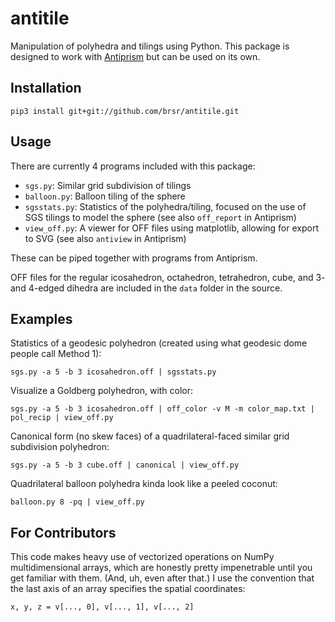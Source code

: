 # antitile
Manipulation of polyhedra and tilings using Python. This package is designed to work with [Antiprism](https://github.com/antiprism/antiprism) but can be used on its own.

## Installation

    pip3 install git+git://github.com/brsr/antitile.git

## Usage
There are currently 4 programs included with this package:
* `sgs.py`: Similar grid subdivision of tilings
* `balloon.py`: Balloon tiling of the sphere
* `sgsstats.py`: Statistics of the polyhedra/tiling, focused on the use of SGS tilings to model the sphere (see also `off_report` in Antiprism)
* `view_off.py`: A viewer for OFF files using matplotlib, allowing for export to SVG (see also `antiview` in Antiprism)

These can be piped together with programs from Antiprism.

OFF files for the regular icosahedron, octahedron, tetrahedron, cube, and 3- and 4-edged dihedra are included in the `data` folder in the source.

## Examples
Statistics of a geodesic polyhedron (created using what geodesic dome people call Method 1):

    sgs.py -a 5 -b 3 icosahedron.off | sgsstats.py

Visualize a Goldberg polyhedron, with color:

    sgs.py -a 5 -b 3 icosahedron.off | off_color -v M -m color_map.txt | pol_recip | view_off.py

Canonical form (no skew faces) of a quadrilateral-faced similar grid subdivision polyhedron:

    sgs.py -a 5 -b 3 cube.off | canonical | view_off.py
    
Quadrilateral balloon polyhedra kinda look like a peeled coconut:

    balloon.py 8 -pq | view_off.py

## For Contributors
This code makes heavy use of vectorized operations on NumPy multidimensional arrays, which are honestly pretty impenetrable until you get familiar with them. (And, uh, even after that.) I use the convention that the last axis of an array specifies the spatial coordinates:

    x, y, z = v[..., 0], v[..., 1], v[..., 2]
